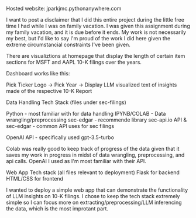 Hosted website: jparkjmc.pythonanywhere.com

I want to post a disclaimer that I did this entire project during the little free time I had while I was on family vacation. I was given this assignment during my family vacation, and it is due before it ends. My work is not necessarily my best, but I'd like to say I'm proud of the work I did here given the extreme circumstancial constraints I've been given.

There are visualiztions at homepage that display the length of certain item sections for MSFT and AAPL 10-K filings over the years.

Dashboard works like this:

Pick Ticker Logo -> Pick Year -> Display LLM visualized text of insights made of the respective 10-K Report

Data Handling Tech Stack (files under sec-filings)

Python - most familiar with for data handling
IPYNB/COLAB - Data wrangling/preprocessing
sec-edgar - recommende library
sec-api.io API & sec-edgar - common API uses for sec filings

OpenAI API - specifically used gpt-3.5-turbo

Colab was really good to keep track of progress of the data given that it saves my work in progress in midst of data wrangling, preprocessing, and api calls. OpenAI I used as I'm most familiar with their API.

Web App Tech stack (all files relevant to deployment)
Flask for backend
HTML/CSS for frontend

I wanted to deploy a simple web app that can demonstrate the functionality of LLM insights on 10-K filings. I chose to keep the tech stack extremely simple so I can focus more on extracting/preprocessing/LLM inferencing the data, which is the most improtant part.



